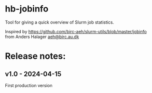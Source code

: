 # hb-jobinfo
Tool for giving a quick overview of Slurm job statistics.

Inspired by https://github.com/birc-aeh/slurm-utils/blob/master/jobinfo
from Anders Halager  <aeh@birc.au.dk>

# Release notes:

## v1.0 - 2024-04-15

First production version
